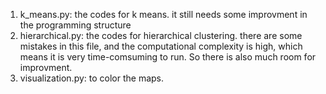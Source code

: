 1. k_means.py: the codes for k means. it still needs some improvment in the programming structure
2. hierarchical.py: the codes for hierarchical clustering. there are some mistakes in this file, and the computational complexity is high, which means it is very time-comsuming to run. So there is also much room for improvment.
3. visualization.py: to color the maps. 

